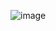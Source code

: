 ![image](https://github.com/RheingoldRiver/advent-of-code-2023/assets/18037011/eef026d2-14ac-41c6-bfa8-dd3d5ba379a9)
